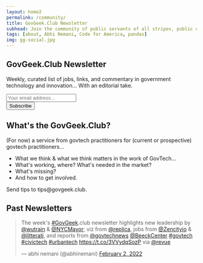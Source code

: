 ```yaml
---
layout: home2
permalink: /community/
title: GovGeek.Club Newsletter
subhead: Join the community of public servants of all stripes, public or private, using technology to serve the public good.
tags: [about, Abhi Nemani, Code for America, pandas]
img: gg-social.jpg
---
```

<section class="banner-section" style="background-image: url(../img/gg-club.jpg);">
	<div class="wrap wrap-center ">
		<div class="wrap_float">
			<div class="section-content">
				<h2 class="page-title">
					GovGeek.Club Newsletter
				 </h2>
				 <p class="subtitle">
					 Weekly, curated list of jobs, links, and commentary in government technology and innovation... With an editorial take.
				 </p>
				 <div class="form">
					 <form id="wrapped revue-form" method="post" name="revue-form"  target="_blank"  class="simple_form new_subscriber" id="new_subscriber" action="https://app.goodbits.io/e/19fc011c-1ecf-4a54-8a5a-61f16fc462b8" accept-charset="UTF-8" method="post">
					 <div class="form-fields">
						 <div class="input-wrap">
							  <input class="revue-form-field input"  placeholder="Your email address..." type="email" name="member[email]" id="member_email">
						 </div>
						 <button class="btn submit-btn submit" name="process" value="Subscribe" id="mc-embedded-subscribe" >
							 <span>Subscribe</span>
						 </button>
					 </div>
				 </form>
				 </div>
			 </div>
		 </div>
	 </div>
</section>
<div class="page-wrap author-page">
    <div class="author-body">
        <div class="wrap">
            <div class="wrap_float">
                <div class="wp-content">
                    <div class="wrap wrap-center">
						<h2>What's the GovGeek.Club?</h2>
						<p>(For now) a service from govtech practitioners for (current or prospective) govtech practitioners...</p>
						<ul class="checklist-ul">
							<li>What we think & what we think matters in the work of GovTech...</li>
							<li> What's working, where? What's needed in the market? </li>
							<li>What's missing?</li>
							<li>And how to get involved. </li>
						</ul>
						<p>Send tips to tips@govgeek.club.</p>
                        <h2>Past Newsletters</h2>
						<blockquote class="twitter-tweet"><p lang="en" dir="ltr">The week&#39;s <a href="https://twitter.com/hashtag/GovGeek?src=hash&amp;ref_src=twsrc%5Etfw">#GovGeek</a>.club newsletter highlights new leadership by <a href="https://twitter.com/wutrain?ref_src=twsrc%5Etfw">@wutrain</a> &amp; <a href="https://twitter.com/NYCMayor?ref_src=twsrc%5Etfw">@NYCMayor</a>; viz from <a href="https://twitter.com/replica?ref_src=twsrc%5Etfw">@replica</a>, jobs from <a href="https://twitter.com/Zencityio?ref_src=twsrc%5Etfw">@Zencityio</a> &amp; <a href="https://twitter.com/litterati?ref_src=twsrc%5Etfw">@litterati</a>, and reports from <a href="https://twitter.com/govtechnews?ref_src=twsrc%5Etfw">@govtechnews</a> <a href="https://twitter.com/BeeckCenter?ref_src=twsrc%5Etfw">@BeeckCenter</a> <a href="https://twitter.com/hashtag/govtech?src=hash&amp;ref_src=twsrc%5Etfw">#govtech</a> <a href="https://twitter.com/hashtag/civictech?src=hash&amp;ref_src=twsrc%5Etfw">#civictech</a> <a href="https://twitter.com/hashtag/urbantech?src=hash&amp;ref_src=twsrc%5Etfw">#urbantech</a> <a href="https://t.co/3VVydqSozP">https://t.co/3VVydqSozP</a> via <a href="https://twitter.com/revue?ref_src=twsrc%5Etfw">@revue</a></p>&mdash; abhi nemani (@abhinemani) <a href="https://twitter.com/abhinemani/status/1488933680039043076?ref_src=twsrc%5Etfw">February 2, 2022</a></blockquote> <script async src="https://platform.twitter.com/widgets.js" charset="utf-8"></script>						
					</div>
				</div>
			</div>
		</div>
	</div>
</div>